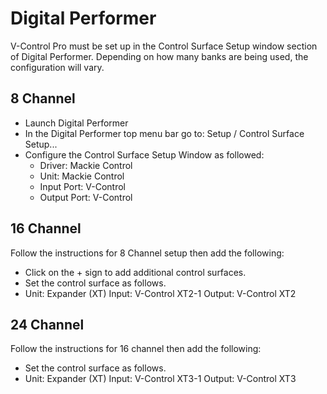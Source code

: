 # Digital Performer

V-Control Pro must be set up in the Control Surface Setup window section of Digital Performer. Depending on how many banks are being used, the configuration will vary.

## 8 Channel

- Launch Digital Performer
- In the Digital Performer top menu bar go to: Setup / Control Surface Setup...
- Configure the Control Surface Setup Window as followed:
    - Driver: Mackie Control
    - Unit: Mackie Control
    - Input Port: V-Control
    - Output Port: V-Control

## 16 Channel

Follow the instructions for 8 Channel setup then add the following:

- Click on the + sign to add additional control surfaces.
- Set the control surface as follows.
- Unit: Expander (XT) Input: V-Control XT2-1 Output: V-Control XT2

## 24 Channel

Follow the instructions for 16 channel then add the following:

- Set the control surface as follows.
- Unit: Expander (XT) Input: V-Control XT3-1 Output: V-Control XT3